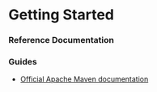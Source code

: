 # Getting Started

### Reference Documentation


### Guides
* [Official Apache Maven documentation](https://maven.apache.org/guides/index.html)

